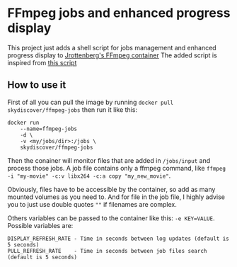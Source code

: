 FFmpeg jobs and enhanced progress display
=========================================

This project just adds a shell script for jobs management and enhanced progress display to [Jrottenberg's FFmpeg container](https://github.com/jrottenberg/ffmpeg)
The added script is inspired from [this script](https://gist.github.com/pruperting/397509)

How to use it
-------------

First of all you can pull the image by running `docker pull skydiscover/ffmpeg-jobs` then run it like this:

```
docker run
    --name=ffmpeg-jobs
    -d \
    -v <my/jobs/dir>:/jobs \
    skydiscover/ffmpeg-jobs
```

Then the conainer will monitor files that are added in `/jobs/input` and process those jobs.
A job file contains only a ffmpeg command, like `ffmpeg -i "my-movie" -c:v libx264 -c:a copy "my_new_movie"`.

Obviously, files have to be accessible by the container, so add as many mounted volumes as you need to.
And for file in the job file, I highly advise you to just use double quotes `""` if filenames are complex.

Others variables can be passed to the container like this: `-e KEY=VALUE`.
Possible variables are:
```
DISPLAY_REFRESH_RATE - Time in seconds between log updates (default is 5 seconds)
PULL_REFRESH_RATE    - Time in seconds between job files search (default is 5 seconds)
```
